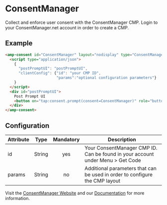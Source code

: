 <!---
Copyright 2019 The AMP HTML Authors. All Rights Reserved.

Licensed under the Apache License, Version 2.0 (the "License");
you may not use this file except in compliance with the License.
You may obtain a copy of the License at

      http://www.apache.org/licenses/LICENSE-2.0

Unless required by applicable law or agreed to in writing, software
distributed under the License is distributed on an "AS-IS" BASIS,
WITHOUT WARRANTIES OR CONDITIONS OF ANY KIND, either express or implied.
See the License for the specific language governing permissions and
limitations under the License.
-->

# ConsentManager

Collect and enforce user consent with the ConsentManager CMP. Login to your ConsentManager.net account in order to create a CMP.

## Example

```html
<amp-consent id="ConsentManager" layout="nodisplay" type="ConsentManager">
  <script type="application/json">
    {
      "postPromptUI": "postPromptUI",
      "clientConfig": {"id": "your CMP ID",
                       "params":"optional configuration parameters"}
    }
  </script>
  <div id="postPromptUI">
    Post Prompt UI
    <button on="tap:consent.prompt(consent=ConsentManager)" role="button">Manage</button>
  </div>
</amp-consent>
```

## Configuration


| Attribute |  Type  | Mandatory | Description                                             |
| --------- | :----: | :-------: | ------------------------------------------------------- |
| id        | String |    yes    | Your ConsentManager CMP ID. Can be found in your account under Menu > Get Code |
| params    | String |    no     | Additional parameters that can be used in order to configure the CMP layout |

Visit the [ConsentManager Website](https://www.consentmanager.net/) and our [Documentation](https://help.consentmanager.net/books/cmp/page/using-the-cmp-with-amp-websites) for more information.
